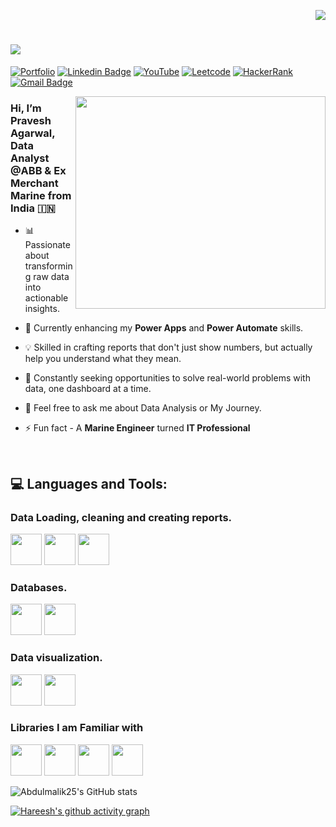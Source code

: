 <p align="right">
<img src="https://komarev.com/ghpvc/?username=pravesh-agarwal&label=Profile+Visitors‎&style=for-the-badge&abbreviated=true&color=blueviolet">

<h1>
    <img src="https://readme-typing-svg.herokuapp.com/demo/?duration=3000&pause=300&color=F70000&background=FFFE8100&lines=Hi!+There+%F0%9F%91%8B%F0%9F%8F%BB;I%27m+Abdul+Malik++%F0%9F%99%82;Data+%26+Product+Analyst;Good+to+See+you!+%F0%9F%A4%9D" />
</h1>

[![Portfolio](https://img.shields.io/badge/Portfolio-255E63?style=for-the-badge&logo=About.me&logoColor=white)](https://codebasics.io/portfolio/Pravesh-Agarwal) [![Linkedin Badge](https://img.shields.io/badge/LinkedIn-0077B5?style=for-the-badge&logo=linkedin&logoColor=white)](https://www.linkedin.com/in/pravesh-agarwal27/) [![YouTube](https://img.shields.io/badge/YouTube-%23FF0000.svg?style=for-the-badge&logo=YouTube&logoColor=white)](https://www.youtube.com/@Pravesh-Agarwal) [![Leetcode](https://img.shields.io/badge/-LeetCode-FFA116?style=for-the-badge&logo=LeetCode&logoColor=black)](https://leetcode.com/u/Pravesh-Agarwal/) [![HackerRank](https://img.shields.io/badge/-Hackerrank-00883A?style=for-the-badge&logo=HackerRank&logoColor=white)](https://www.hackerrank.com/profile/pravesh_agarwal) [![Gmail Badge](https://img.shields.io/badge/Gmail-D14836?style=for-the-badge&logo=gmail&logoColor=white&link=mailto:praveshagarwal80@gmail.com)](mailto:praveshagarwal80@gmail.com) 


<img align="right" src="https://github.com/Pravesh-Agarwal/Pravesh-Agarwal/blob/main/assets/data-science-giphy.gif" width="400" height="340">

<h3>
Hi, I’m Pravesh Agarwal, Data Analyst @ABB & Ex Merchant Marine from India 🇮🇳
</h3>

- 📊 Passionate about transforming raw data into actionable insights.

- 🌱 Currently enhancing my **Power Apps** and **Power Automate** skills.

- 💡 Skilled in crafting reports that don't just show numbers, but actually help you understand what they mean.

- 🚀 Constantly seeking opportunities to solve real-world problems with data, one dashboard at a time.

- 💬 Feel free to ask me about Data Analysis or My Journey.

- ⚡ Fun fact - A **Marine Engineer** turned **IT Professional**

<br>

## 💻 Languages and Tools:
### Data Loading, cleaning and creating reports.
 <img height="50" width="50" src="https://img.icons8.com/?size=48&id=117561&format=png" />     <img height="50" width="50" src="https://img.icons8.com/?size=80&id=1Jl2zpR0qXAw&format=png" />    <img height="50" width="50" src="https://img.icons8.com/color/48/000000/mysql-logo.png"/> 

### Databases.
<img height="50" width="50" src="https://img.icons8.com/?size=48&id=yAk24Bd8TOKS&format=png"/> <img height="50" width="50" src="https://img.icons8.com/color/48/000000/mysql-logo.png"/> 

### Data visualization.
<img height="50" width="50" src="https://img.icons8.com/?size=48&id=9Kvi1p1F0tUo&format=png" />       <img height="50" width="50" src="https://img.icons8.com/?size=48&id=Ny0t2MYrJ70p&format=png" />

### Libraries I am Familiar with
<img height="50" width="50" src="https://img.icons8.com/?size=48&id=aR9CXyMagKIS&format=png"/>  <img height="50" width="50" src="https://img.icons8.com/?size=48&id=xSkewUSqtErH&format=png"/> <img height="50" width="50" src="https://seaborn.pydata.org/_images/logo-tall-lightbg.svg"/>  <img height="50" src="https://upload.wikimedia.org/wikipedia/commons/0/05/Scikit_learn_logo_small.svg"/> 


![Abdulmalik25's GitHub stats](https://github-readme-stats.vercel.app/api?username=Abdulmalik25&show_icons=true&theme=radical)

[![Hareesh's github activity graph](https://github-readme-activity-graph.vercel.app/graph?username=Abdulmalik25&bg_color=000000&color=ffffff&line=51f565&point=ffffff&area=true&hide_border=true)](https://github.com/ashutosh00710/github-readme-activity-graph)
